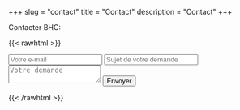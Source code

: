 +++
slug = "contact"
title = "Contact"
description = "Contact"
+++

Contacter BHC:

{{< rawhtml >}}
<form action="https://send.pageclip.co/JJJHTtQ45VuXS4hQhYm18AO9XIwnsyTt/contact-form" class="pageclip-form" method="post">
  <!-- Replace these inputs with your own. Make sure they have a "name" attribute! -->

  <!-- It looks like you are creating a contact form. These email and subject fields are special -->
  <!-- See https://pageclip.co/docs#special-fields for more info -->
  <input type="email" name="email" placeholder="Votre e-mail" required />
  <input type="text" name="subject" placeholder="Sujet de votre demande" required />

  <textarea name="body" placeholder="Votre demande"></textarea>

  <!-- This button will have a loading spinner. Keep the inner span for best results. -->
  <button type="submit" class="pageclip-form__submit">
    <span>Envoyer</span>
  </button>
</form>
<script src="https://s.pageclip.co/v1/pageclip.js" charset="utf-8"></script>
<script>
  const form = document.querySelector('.pageclip-form');
  Pageclip.form(form, { successTemplate: '<span>Merci!</span>'});
</script>
{{< /rawhtml >}}
